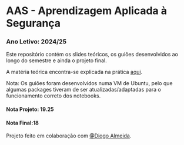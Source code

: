 # AAS - Aprendizagem Aplicada à Segurança

### Ano Letivo: 2024/25

Este repositório contém os slides teóricos, os guiões desenvolvidos ao longo do semestre e ainda o projeto final.

A matéria teórica encontra-se explicada na prática [aqui](https://github.com/detiuaveiro/aas). 

Nota: Os guiões foram desenvolvidos numa VM de Ubuntu, pelo que algumas packages tiveram de ser atualizadas/adaptadas para o funcionamento correto dos notebooks.

#### Nota Projeto: 19.25

#### Nota Final:18

Projeto feito em colaboração com [@Diogo Almeida](https://github.com/twisteddi84).
